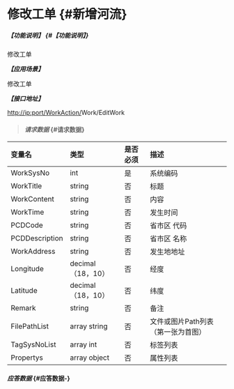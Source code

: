 # 修改工单 {#新增河流}

##### _【功能说明】_ {#【功能说明】}

修改工单

_**【应用场景】**_

修改工单

_**【接口地址】**_

[http://ip:port/WorkAction/](http://ip:port/HMAction/River/AddRiver)Work/EditWork

> #### _请求数据_ {#请求数据}

| 变量名 | 类型 | 是否必须 | 描述 |
| :--- | :--- | :--- | :--- |
| WorkSysNo | int | 是 | 系统编码 |
| WorkTitle | string | 否 | 标题 |
| WorkContent | string | 否 | 内容 |
| WorkTime | string | 否 | 发生时间 |
| PCDCode | string | 否 | 省市区 代码 |
| PCDDescription | string | 否 | 省市区 名称 |
| WorkAddress | string | 否 | 发生地地址 |
| Longitude | decimal（18，10） | 否 | 经度 |
| Latitude | decimal（18，10） | 否 | 纬度 |
| Remark | string | 否 | 备注 |
| FilePathList | array string | 否 | 文件或图片Path列表（第一张为首图） |
| TagSysNoList | array int | 否 | 标签列表 |
| Propertys | array object | 否 | 属性列表 |

#### _应答数据_ {#应答数据-}



